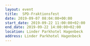 ```yaml
---
layout: event
title:  SPD-Fraktionsfest
date: 2019-09-07 08:04:00+00:00
start_date: 2019-09-22 11:00:00+02:00
end_date: 2019-09-22 14:00:00+02:00
location: Linder Parkhotel Hagenbeck
address: Linder Parkhotel Hagenbeck
---
```

